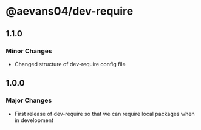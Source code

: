 # @aevans04/dev-require

## 1.1.0

### Minor Changes

- Changed structure of dev-require config file

## 1.0.0

### Major Changes

- First release of dev-require so that we can require local packages when in development
